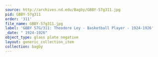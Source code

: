 ```yaml
---
source: http://archives.nd.edu/Bagby/GBBY-57g311.jpg
pid: GBBY-57g311
order: '311'
file_name: GBBY-57g311.jpg
label: 'GBBY 57G/311: Theodore Ley - Basketball Player - 1924-1926'
_date: " 1924-1926"
object_type: glass plate negative
layout: generic_collection_item
collection: bagby
---
```

